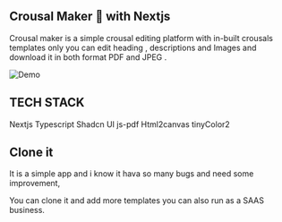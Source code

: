 ## Crousal Maker 📖 with Nextjs

Crousal maker is a simple crousal editing platform with in-built crousals templates only you can edit heading , descriptions and Images and download it in both format PDF and JPEG .

![Demo](https://create-news-letter.vercel.app/)

## TECH STACK

Nextjs
Typescript
Shadcn UI
js-pdf
Html2canvas
tinyColor2

## Clone it 
It is a simple app and i know it hava so many bugs and need some improvement, 

You can clone it and add more templates you can also run as a SAAS business.
